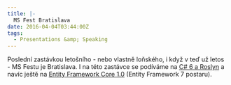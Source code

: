 ```yaml
---
title: |-
  MS Fest Bratislava
date: 2016-04-04T03:44:00Z
tags:
  - Presentations &amp; Speaking
---
```

Poslední zastávkou letošního - nebo vlastně loňského, i když v teď už letos - MS Festu je Bratislava. I na této zastávce se podíváme na [C# 6 a Roslyn][1] a navíc ještě na [Entity Framework Core 1.0][1] (Entity Framework 7 postaru). 

[1]: http://www.ms-fest.cz/bratislava/program/sobota